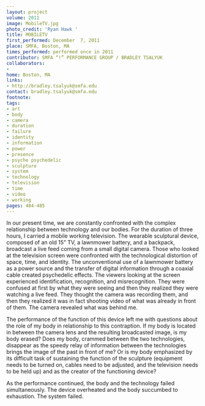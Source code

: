 ```yaml
---
layout: project
volume: 2011
image: MobileTV.jpg
photo_credit: 'Ryan Hawk '
title: MOBILETV
first_performed: December  7, 2011
place: SMFA, Boston, MA
times_performed: performed once in 2011
contributor: SMFA “!” PERFORMANCE GROUP / BRADLEY TSALYUK
collaborators:
- 
home: Boston, MA
links:
- http://bradley.tsalyuk@smfa.edu
contact: bradley.tsalyuk@smfa.edu
footnote: 
tags:
- art
- body
- camera
- duration
- failure
- identity
- information
- power
- presence
- psyche psychedelic
- sculpture
- system
- technology
- television
- time
- video
- working
pages: 484-485
---
```


In our present time, we are constantly confronted with the complex relationship between technology and our bodies. For the duration of three hours, I carried a mobile working television. The wearable sculptural device, composed of an old 15” TV, a lawnmower battery, and a backpack, broadcast a live feed coming from a small digital camera. Those who looked at the television screen were confronted with the technological distortion of space, time, and identity. The unconventional use of a lawnmower battery as a power source and the transfer of digital information through a coaxial cable created psychedelic effects. The viewers looking at the screen experienced identification, recognition, and misrecognition. They were confused at first by what they were seeing and then they realized they were watching a live feed. They thought the camera was recording them, and then they realized it was in fact shooting video of what was already in front of them. The camera revealed what was behind me. 

The performance of the function of this device left me with questions about the role of my body in relationship to this contraption. If my body is located in between the camera lens and the resulting broadcasted image, is my body erased? Does my body, crammed between the two technologies, disappear as the speedy relay of information between the technologies brings the image of the past in front of me? Or is my body emphasized by its difficult task of sustaining the function of the sculpture (equipment needs to be turned on, cables need to be adjusted, and the television needs to be held up) and as the creator of the functioning device? 

As the performance continued, the body and the technology failed simultaneously. The device overheated and the body succumbed to exhaustion. The system failed.
